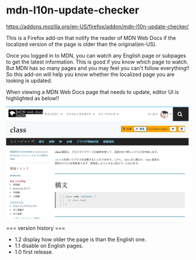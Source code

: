 # mdn-l10n-update-checker

https://addons.mozilla.org/en-US/firefox/addon/mdn-l10n-update-checker/

This is a Firefox add-on that notify the reader of MDN Web Docs if the localized version of the page is older than the original(en-US).

Once you logged in to MDN, you can watch any English page or subpages to get the latest information. This is good if you know which page to watch.
But MDN has so many pages and you may feel you can't follow everything!! So this add-on will help you know whether the localized page you are looking is updated.

When viewing a MDN Web Docs page that needs to update, editor UI is highlighted as below!!

![Screenshot](https://github.com/Uemmra3/mdn-l10n-update-checker/blob/master/screenshot.png "Screenshot")

=== version history ===
- 1.2 display how older the page is than the English one.
- 1.1 disable on English pages.
- 1.0 first release.
